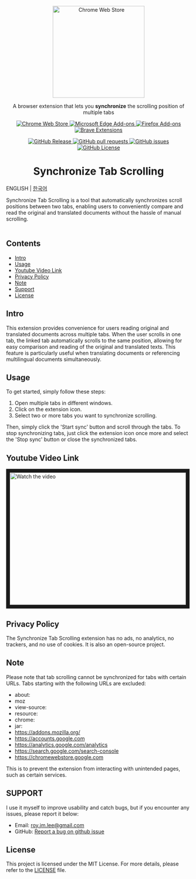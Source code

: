<p align="center">
  <a href="https://chromewebstore.google.com/detail/synchronize-tab-scrolling/phceoocamipnafpgnchbfhkdlbleeafc" target="_blank" rel="noreferrer noopener">
    <img width="250" src="https://github.com/jaem1n207/synchronize-tab-scrolling/assets/50766847/ec9b53f7-b8b7-46fe-9b0f-bf08b38cb940" alt="Chrome Web Store" />
  <a />
</p>
<p align="center">A browser extension that lets you <strong>synchronize</strong> the scrolling position of multiple tabs</p>
<p align="center">
  <a rel="noreferrer noopener" target="_blank" href="https://chromewebstore.google.com/detail/synchronize-tab-scrolling/phceoocamipnafpgnchbfhkdlbleeafc">
    <img alt="Chrome Web Store" src="https://img.shields.io/badge/CHROME-4285F4?style=for-the-badge&logo=GoogleChrome&logoColor=white">
  </a>
  <a rel="noreferrer noopener" target="_blank" href="https://microsoftedge.microsoft.com/addons/detail/synchronize-tab-scrolling/jonclaakmpjodjggkadldgkapccdofnn">
    <img alt="Microsoft Edge Add-ons" src="https://img.shields.io/badge/Edge-0078D7?style=for-the-badge&logo=Microsoft-edge&logoColor=white">
  </a>
  <a rel="noreferrer noopener" target="_blank" href="https://addons.mozilla.org/firefox/addon/synchronize-tab-scrolling">
    <img alt="Firefox Add-ons" src="https://img.shields.io/badge/Firefox-FF7139?style=for-the-badge&logo=Firefox-Browser&logoColor=white">
  </a>
  <a rel="noreferrer noopener" target="_blank" href="https://chromewebstore.google.com/detail/synchronize-tab-scrolling/phceoocamipnafpgnchbfhkdlbleeafc">
    <img alt="Brave Extensions" src="https://img.shields.io/badge/Brave-FB542B?style=for-the-badge&logo=Brave&logoColor=white">
  </a>
</p>
<p align="center">
  <a href="https://github.com/jaem1n207/synchronize-tab-scrolling/releases">
    <img alt="GitHub Release" src="https://img.shields.io/github/v/release/jaem1n207/synchronize-tab-scrolling?include_prereleases&sort=semver&display_name=release&style=for-the-badge&logo=semanticrelease&logoColor=white&color=%236096B4">
  </a>
  <a href="https://github.com/jaem1n207/synchronize-tab-scrolling/pulls">
    <img alt="GitHub pull requests" src="https://img.shields.io/github/issues-pr/jaem1n207/synchronize-tab-scrolling?style=for-the-badge&logo=github&logoColor=white&color=%236096B4">
  </a>
  <a href="https://github.com/jaem1n207/synchronize-tab-scrolling/issues">
    <img alt="GitHub issues" src="https://img.shields.io/github/issues/jaem1n207/synchronize-tab-scrolling?style=for-the-badge&logo=github&logoColor=white&color=%236096B4">
  </a>
  <a href="https://github.com/jaem1n207/synchronize-tab-scrolling/blob/main/LICENSE">
    <img alt="GitHub License" src="https://img.shields.io/github/license/jaem1n207/synchronize-tab-scrolling?style=for-the-badge&logoColor=white&color=%236096B4">
  </a>
</p>
<h1 align="center">Synchronize Tab Scrolling</h2>

ENGLISH | [한국어](./README-ko_kr.md)

Synchronize Tab Scrolling is a tool that automatically synchronizes scroll positions between two tabs, enabling users to conveniently compare and read the original and translated documents without the hassle of manual scrolling.
<br />
<br />

## Contents

- [Intro](#intro)
- [Usage](#usage)
- [Youtube Video Link](#youtubevideolink)
- [Privacy Policy](#privacypolicy)
- [Note](#note)
- [Support](#support)
- [License](#license)

## Intro <a name="intro"></a>

This extension provides convenience for users reading original and translated documents across multiple tabs.
When the user scrolls in one tab, the linked tab automatically scrolls to the same position, allowing for easy comparison and reading of the original and translated texts.
This feature is particularly useful when translating documents or referencing multilingual documents simultaneously.

## Usage <a name="usage"></a>

To get started, simply follow these steps:

1. Open multiple tabs in different windows.
2. Click on the extension icon.
3. Select two or more tabs you want to synchronize scrolling.

Then, simply click the 'Start sync' button and scroll through the tabs. To stop synchronizing tabs, just click the extension icon once more and select the 'Stop sync' button or close the synchronized tabs.

## Youtube Video Link <a name="youtubevideolink"></a>

<a target="_blank" rel="noreferrer noopener" href="https://www.youtube.com/watch?v=DxFYu6XHGJY&ab_channel=%EC%9D%B4%EC%9E%AC%EB%AF%BC">
 <img src="https://img.youtube.com/vi/DxFYu6XHGJY/0.jpg" alt="Watch the video" width="480" height="360" border="10" title="Synchronize Tab Scrolling Promotion - Click to Watch!" />
</a>

## Privacy Policy <a name="privacypolicy"></a>

The Synchronize Tab Scrolling extension has no ads, no analytics, no trackers, and no use of cookies. It is also an open-source project.

## Note <a name="note"></a>

Please note that tab scrolling cannot be synchronized for tabs with certain URLs. Tabs starting with the following URLs are excluded:

- about:
- moz
- view-source:
- resource:
- chrome:
- jar:
- https://addons.mozilla.org/
- https://accounts.google.com
- https://analytics.google.com/analytics
- https://search.google.com/search-console
- https://chromewebstore.google.com

This is to prevent the extension from interacting with unintended pages, such as certain services.

## SUPPORT <a name="support"></a>

I use it myself to improve usability and catch bugs, but if you encounter any issues, please report it below:

- Email: roy.jm.lee@gmail.com
- GitHub: <a href="https://github.com/jaem1n207/synchronize-tab-scrolling/issues/new?title=%3CSUMMARIZE%20THE%20PROBLEM%3E&labels=bug&assignees=jaem1n207" title="report bug">Report a bug on github issue</a>

## License <a name="license"></a>

This project is licensed under the MIT License. For more details, please refer to the [LICENSE](./LICENSE) file.
